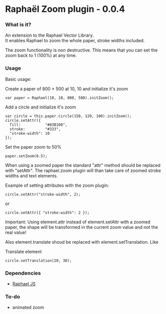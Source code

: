 # Raphaël Zoom plugin - 0.0.4

### What is it?
An extension to the Raphael Vector Library.<br/>
It enables Raphael to zoom the whole paper, stroke widths included.

The zoom functionality is non destructive.
This means that you can set the zoom back to 1 (100%) at any time.

### Usage

Basic usage:

Create a paper of 800 × 500 at 10, 10 and initialize it's zoom
    
    var paper = Raphael(10, 10, 800, 500).initZoom();

Add a circle and initialize it's zoom
    
    var circle = this.paper.circle(150, 120, 100).initZoom();
    circle.setAttr({
      fill:           "#83B100",
      stroke:         "#333",
      "stroke-width": 10
    });

Set the paper zoom to 50%
    
    paper.setZoom(0.5);

When using a zoomed paper the standard "attr" method should be replaced with "setAttr".
The raphael.zoom plugin will than take care of zoomed stroke widths and text elements.

Example of setting attributes with the zoom plugin:
    
    circle.setAttr("stroke-width", 2);

or
    
    circle.setAttr({ "stroke-width": 2 });

Important:
Using element.attr instead of element.setAttr with a zoomed paper, the shape will be transformed in the current zoom value and not the real value!

Also element.translate shoud be replaced with element.setTranslation.
Like

Translate element
    
    circle.setTranslation(20, 30);


### Dependencies
- [Raphael JS](http://raphaeljs.com/)

### To-do
- animated zoom